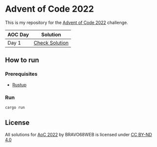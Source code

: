 # Advent of Code 2022

This is my repository for the [Advent of Code 2022](https://adventofcode.com/2022) challenge.

| AOC Day | Solution                     |
| ------- | ---------------------------- |
| Day 1   | [Check Solution](src/d1.rs)  |

## How to run

### Prerequisites

-   [Rustup](https://rustup.rs/)

### Run

```bash
cargo run
```

## License

All solutions for [AoC 2022](https://adventofcode.com/2022) by BRAVO68WEB is licensed under [CC BY-ND 4.0](https://creativecommons.org/licenses/by-nd/4.0/)
